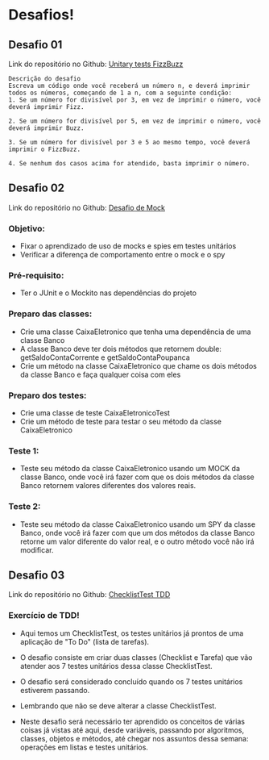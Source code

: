 # Desafios!

## Desafio 01
Link do repositório no Github: [Unitary tests FizzBuzz](https://github.com/daniellimadev/Unitary-tests-FizzBuzz)
```
Descrição do desafio
Escreva um código onde você receberá um número n, e deverá imprimir todos os números, começando de 1 a n, com a seguinte condição:
1. Se um número for divisível por 3, em vez de imprimir o número, você deverá imprimir Fizz.

2. Se um número for divisível por 5, em vez de imprimir o número, você deverá imprimir Buzz.

3. Se um número for divisível por 3 e 5 ao mesmo tempo, você deverá imprimir o FizzBuzz.

4. Se nenhum dos casos acima for atendido, basta imprimir o número.

```


## Desafio 02

Link do repositório no Github: [Desafio de Mock](https://github.com/daniellimadev/Desafio-de-Mock)

### Objetivo:
- Fixar o aprendizado de uso de mocks e spies em testes unitários
- Verificar a diferença de comportamento entre o mock e o spy

### Pré-requisito:
- Ter o JUnit e o Mockito nas dependências do projeto

### Preparo das classes:
- Crie uma classe CaixaEletronico que tenha uma dependência de uma classe Banco
- A classe Banco deve ter dois métodos que retornem double: getSaldoContaCorrente e getSaldoContaPoupanca
- Crie um método na classe CaixaEletronico que chame os dois métodos da classe Banco e faça qualquer coisa com eles

### Preparo dos testes:
- Crie uma classe de teste CaixaEletronicoTest
- Crie um método de teste para testar o seu método da classe CaixaEletronico

### Teste 1:
- Teste seu método da classe CaixaEletronico usando um MOCK da classe Banco, onde você irá fazer com que os dois métodos da classe Banco retornem valores diferentes dos valores reais.

### Teste 2:
- Teste seu método da classe CaixaEletronico usando um SPY da classe Banco, onde você irá fazer com que um dos métodos da classe Banco retorne um valor diferente do valor real, e o outro método você não irá modificar.


## Desafio 03

Link do repositório no Github: [ChecklistTest TDD](https://github.com/daniellimadev/ChecklistTest-TDD)

### Exercício de TDD!

- Aqui temos um ChecklistTest, os testes unitários já prontos de uma aplicação de "To Do" (lista de tarefas).

- O desafio consiste em criar duas classes (Checklist e Tarefa) que vão atender aos 7 testes unitários dessa classe ChecklistTest.

- O desafio será considerado concluído quando os 7 testes unitários estiverem passando.

- Lembrando que não se deve alterar a classe ChecklistTest.


- Neste desafio será necessário ter aprendido os conceitos de várias coisas já vistas até aqui, desde variáveis, passando por algoritmos, classes, objetos e métodos, até chegar nos assuntos dessa semana: operações em listas e testes unitários.


